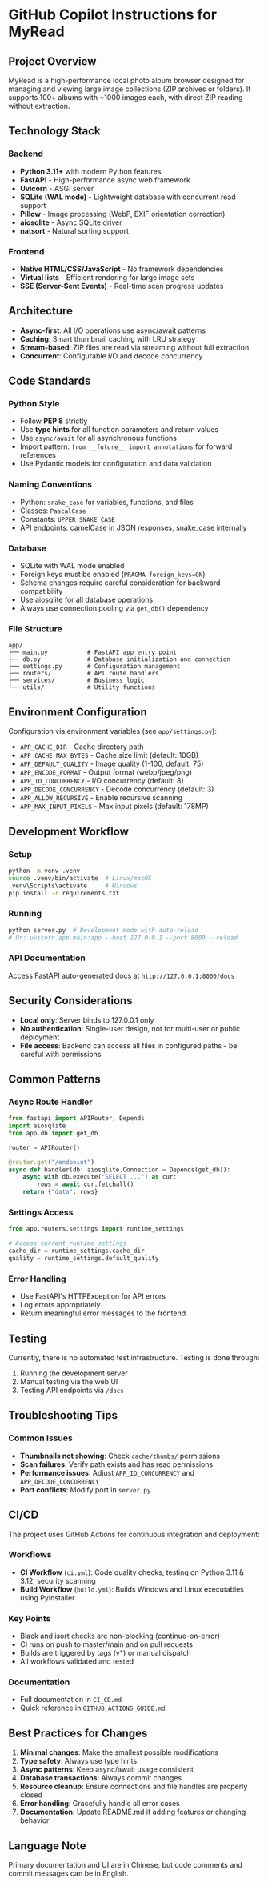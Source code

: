 # GitHub Copilot Instructions for MyRead

## Project Overview

MyRead is a high-performance local photo album browser designed for managing and viewing large image collections (ZIP archives or folders). It supports 100+ albums with ~1000 images each, with direct ZIP reading without extraction.

## Technology Stack

### Backend
- **Python 3.11+** with modern Python features
- **FastAPI** - High-performance async web framework
- **Uvicorn** - ASGI server
- **SQLite (WAL mode)** - Lightweight database with concurrent read support
- **Pillow** - Image processing (WebP, EXIF orientation correction)
- **aiosqlite** - Async SQLite driver
- **natsort** - Natural sorting support

### Frontend
- **Native HTML/CSS/JavaScript** - No framework dependencies
- **Virtual lists** - Efficient rendering for large image sets
- **SSE (Server-Sent Events)** - Real-time scan progress updates

## Architecture

- **Async-first**: All I/O operations use async/await patterns
- **Caching**: Smart thumbnail caching with LRU strategy
- **Stream-based**: ZIP files are read via streaming without full extraction
- **Concurrent**: Configurable I/O and decode concurrency

## Code Standards

### Python Style
- Follow **PEP 8** strictly
- Use **type hints** for all function parameters and return values
- Use `async/await` for all asynchronous functions
- Import pattern: `from __future__ import annotations` for forward references
- Use Pydantic models for configuration and data validation

### Naming Conventions
- Python: `snake_case` for variables, functions, and files
- Classes: `PascalCase`
- Constants: `UPPER_SNAKE_CASE`
- API endpoints: camelCase in JSON responses, snake_case internally

### Database
- SQLite with WAL mode enabled
- Foreign keys must be enabled (`PRAGMA foreign_keys=ON`)
- Schema changes require careful consideration for backward compatibility
- Use aiosqlite for all database operations
- Always use connection pooling via `get_db()` dependency

### File Structure
```
app/
├── main.py           # FastAPI app entry point
├── db.py             # Database initialization and connection
├── settings.py       # Configuration management
├── routers/          # API route handlers
├── services/         # Business logic
└── utils/            # Utility functions
```

## Environment Configuration

Configuration via environment variables (see `app/settings.py`):
- `APP_CACHE_DIR` - Cache directory path
- `APP_CACHE_MAX_BYTES` - Cache size limit (default: 10GB)
- `APP_DEFAULT_QUALITY` - Image quality (1-100, default: 75)
- `APP_ENCODE_FORMAT` - Output format (webp/jpeg/png)
- `APP_IO_CONCURRENCY` - I/O concurrency (default: 8)
- `APP_DECODE_CONCURRENCY` - Decode concurrency (default: 3)
- `APP_ALLOW_RECURSIVE` - Enable recursive scanning
- `APP_MAX_INPUT_PIXELS` - Max input pixels (default: 178MP)

## Development Workflow

### Setup
```bash
python -m venv .venv
source .venv/bin/activate  # Linux/macOS
.venv\Scripts\activate     # Windows
pip install -r requirements.txt
```

### Running
```bash
python server.py  # Development mode with auto-reload
# Or: uvicorn app.main:app --host 127.0.0.1 --port 8000 --reload
```

### API Documentation
Access FastAPI auto-generated docs at `http://127.0.0.1:8000/docs`

## Security Considerations

- **Local only**: Server binds to 127.0.0.1 only
- **No authentication**: Single-user design, not for multi-user or public deployment
- **File access**: Backend can access all files in configured paths - be careful with permissions

## Common Patterns

### Async Route Handler
```python
from fastapi import APIRouter, Depends
import aiosqlite
from app.db import get_db

router = APIRouter()

@router.get("/endpoint")
async def handler(db: aiosqlite.Connection = Depends(get_db)):
    async with db.execute("SELECT ...") as cur:
        rows = await cur.fetchall()
    return {"data": rows}
```

### Settings Access
```python
from app.routers.settings import runtime_settings

# Access current runtime settings
cache_dir = runtime_settings.cache_dir
quality = runtime_settings.default_quality
```

### Error Handling
- Use FastAPI's HTTPException for API errors
- Log errors appropriately
- Return meaningful error messages to the frontend

## Testing

Currently, there is no automated test infrastructure. Testing is done through:
1. Running the development server
2. Manual testing via the web UI
3. Testing API endpoints via `/docs`

## Troubleshooting Tips

### Common Issues
- **Thumbnails not showing**: Check `cache/thumbs/` permissions
- **Scan failures**: Verify path exists and has read permissions
- **Performance issues**: Adjust `APP_IO_CONCURRENCY` and `APP_DECODE_CONCURRENCY`
- **Port conflicts**: Modify port in `server.py`

## CI/CD

The project uses GitHub Actions for continuous integration and deployment:

### Workflows
- **CI Workflow** (`ci.yml`): Code quality checks, testing on Python 3.11 & 3.12, security scanning
- **Build Workflow** (`build.yml`): Builds Windows and Linux executables using PyInstaller

### Key Points
- Black and isort checks are non-blocking (continue-on-error)
- CI runs on push to master/main and on pull requests
- Builds are triggered by tags (v*) or manual dispatch
- All workflows validated and tested

### Documentation
- Full documentation in `CI_CD.md`
- Quick reference in `GITHUB_ACTIONS_GUIDE.md`

## Best Practices for Changes

1. **Minimal changes**: Make the smallest possible modifications
2. **Type safety**: Always use type hints
3. **Async patterns**: Keep async/await usage consistent
4. **Database transactions**: Always commit changes
5. **Resource cleanup**: Ensure connections and file handles are properly closed
6. **Error handling**: Gracefully handle all error cases
7. **Documentation**: Update README.md if adding features or changing behavior

## Language Note

Primary documentation and UI are in Chinese, but code comments and commit messages can be in English.
